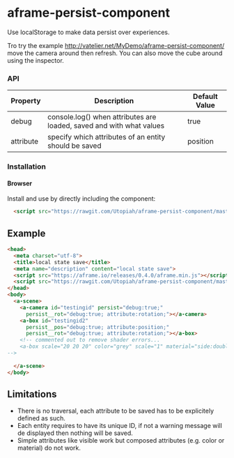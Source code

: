 # aframe-persist-component
Use localStorage to make data persist over experiences.

Tro try the example http://vatelier.net/MyDemo/aframe-persist-component/ move the camera around then refresh. You can also move the cube around using the inspector.

### API

| Property | Description                                                          | Default Value |
| -------- | -------------------------------------------------------------------- | ------------- |
|debug     | console.log() when attributes are loaded, saved and with what values | true          |
|attribute | specify which attributes of an entity should be saved                | position      |

### Installation

#### Browser

Install and use by directly including the component:
```html
  <script src="https://rawgit.com/Utopiah/aframe-persist-component/master/aframe-persist-component.js"></script>
```

## Example
```html
<head>
  <meta charset="utf-8">
  <title>local state save</title>
  <meta name="description" content="local state save">    
  <script src="https://aframe.io/releases/0.4.0/aframe.min.js"></script>
  <script src="https://rawgit.com/Utopiah/aframe-persist-component/master/aframe-persist-component.js"></script>
</head>
<body>
  <a-scene>
    <a-camera id="testingid" persist="debug:true;"
      persist__rot="debug:true; attribute:rotation;"></a-camera>
    <a-box id="testingid2"
      persist__pos="debug:true; attribute:position;"
      persist__rot="debug:true; attribute:rotation;"></a-box>
    <!-- commented out to remove shader errors...
    <a-box scale="20 20 20" color="grey" scale="1" material="side:double"></a-box>
-->
    
  </a-scene>
</body>
```

## Limitations
- There is no traversal, each attribute to be saved has to be explicitely defined as such.
- Each entity requires to have its unique ID, if not a warning message will de displayed then nothing will be saved.
- Simple attributes like visible work but composed attributes (e.g. color or material) do not work.
